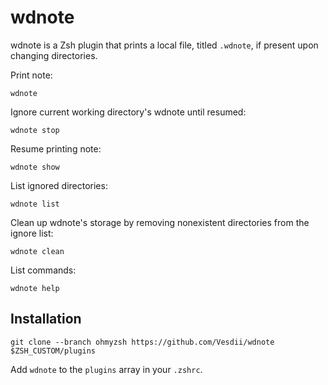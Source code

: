 # wdnote

wdnote is a Zsh plugin that prints a local file, titled `.wdnote`, if present upon changing directories.

Print note:
```
wdnote
```

Ignore current working directory's wdnote until resumed:
```
wdnote stop
```

Resume printing note:
```
wdnote show
```

List ignored directories:
```
wdnote list
```

Clean up wdnote's storage by removing nonexistent directories from the ignore list:
```
wdnote clean
```

List commands:
```
wdnote help
```

## Installation

```
git clone --branch ohmyzsh https://github.com/Vesdii/wdnote $ZSH_CUSTOM/plugins
```

Add `wdnote` to the `plugins` array in your `.zshrc`.
